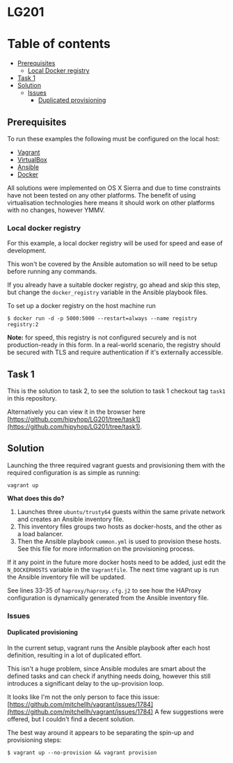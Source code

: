 # LG201

Table of contents
=================

  * [Prerequisites](#prerequisites)
    * [Local Docker registry](#local-docker-registry)
  * [Task 1](#task-1)
  * [Solution](#solution)
    * [Issues](#issues)
      * [Duplicated provisioning](#duplicated-provisioning)

## Prerequisites
To run these examples the following must be configured on the local host:
  * [Vagrant](https://www.vagrantup.com/downloads.html)
  * [VirtualBox](https://www.virtualbox.org/wiki/Downloads)
  * [Ansible](http://docs.ansible.com/ansible/latest/intro_installation.html)
  * [Docker](https://www.docker.com/get-docker)

All solutions were implemented on OS X Sierra and due to time constraints have not been tested on any other platforms.
The benefit of using virtualisation technologies here means it should work on other platforms with no changes, however YMMV.

### Local docker registry

For this example, a local docker registry will be used for speed and ease of development.

This won't be covered by the Ansible automation so will need to be setup before running any commands.

If you already have a suitable docker registry, go ahead and skip this step, but change the `docker_registry` variable in the Ansible playbook files.

To set up a docker registry on the host machine run

```
$ docker run -d -p 5000:5000 --restart=always --name registry registry:2
```

**Note:** for speed, this registry is not configured securely and is not production-ready in this form. In a real-world scenario, the registry should be secured with TLS and require authentication if it's externally accessible.

## Task 1

This is the solution to task 2, to see the solution to task 1 checkout tag `task1` in this repository.

Alternatively you can view it in the browser here [https://github.com/hipyhop/LG201/tree/task1](https://github.com/hipyhop/LG201/tree/task1).

## Solution

Launching the three required vagrant guests and provisioning them with the required configuration is as simple as running:

```
vagrant up
```

**What does this do?**

  1. Launches three `ubuntu/trusty64` guests within the same private network and creates an Ansible inventory file.
  1. This inventory files groups two hosts as docker-hosts, and the other as a load balancer.
  1. Then the Ansible playbook `common.yml` is used to provision these hosts. See this file for more information on the provisioning process.

If it any point in the future more docker hosts need to be added, just edit the `N_DOCKERHOSTS` variable in the `Vagrantfile`.
The next time vagrant up is run the Ansible inventory file will be updated.

See lines 33-35 of `haproxy/haproxy.cfg.j2` to see how the HAProxy configuration is dynamically generated from the Ansible inventory file.

### Issues

#### Duplicated provisioning

In the current setup, vagrant runs the Ansible playbook after each host definition, resulting in a lot of duplicated effort.

This isn't a huge problem, since Ansible modules are smart about the defined tasks and can check if anything needs doing, however this still introduces a significant delay to the up-provision loop.

It looks like I'm not the only person to face this issue: [https://github.com/mitchellh/vagrant/issues/1784](https://github.com/mitchellh/vagrant/issues/1784)
A few suggestions were offered, but I couldn't find a decent solution.

The best way around it appears to be separating the spin-up and provisioning steps:

```
$ vagrant up --no-provision && vagrant provision
```
